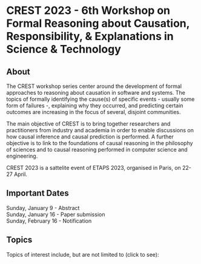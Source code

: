 # CREST 2023 - 6th Workshop on Formal Reasoning about Causation, Responsibility, & Explanations in Science & Technology

## About
The CREST workshop series center around the development of formal approaches to reasoning about causation in software and systems. The topics of formally identifying the cause(s) of specific events - usually some form of failures -, explaining why they occurred, and predicting certain outcomes are increasing in the focus of several, disjoint communities.

The main objective of CREST is to bring together researchers and practitioners from industry and academia in order to enable discussions on how causal inference and causal prediction is performed. A further objective is to link to the foundations of causal reasoning in the philosophy of sciences and to causal reasoning performed in computer science and engineering.

CREST 2023 is a sattelite event of ETAPS 2023, organised in Paris, on 22-27 April.

## Important Dates
Sunday, January 9  - Abstract <br />
Sunday, January 16 - Paper submission <br />
Sunday, February 16 - Notification <br />

## Topics
Topics of interest include, but are not limited to (click to see):


